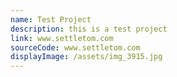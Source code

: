 ```yaml
---
name: Test Project
description: this is a test project
link: www.settletom.com
sourceCode: www.settletom.com
displayImage: /assets/img_3915.jpg
---
```


